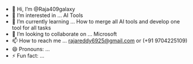 - 👋 Hi, I’m @Raja409galaxy
- 👀 I’m interested in ... AI Tools
- 🌱 I’m currently learning ... How to merge all AI tools and develop one tool for all tasks
- 💞️ I’m looking to collaborate on ... Microsoft
- 📫 How to reach me ... rajareddy6925@gmail.com or (+91 9704225109)
- 😄 Pronouns: ...
- ⚡ Fun fact: ...

<!---
Raja409galaxy/Raja409galaxy is a ✨ special ✨ repository because its `README.md` (this file) appears on your GitHub profile.
You can click the Preview link to take a look at your changes.
--->
